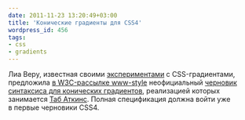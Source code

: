 ```yaml
---
date: 2011-11-23 13:20:49+03:00
title: 'Конические градиенты для CSS4'
wordpress_id: 456
tags:
- css
- gradients
---
```


Лиа Веру, известная своими [экспериментами][1] с CSS-градиентами, предложила [в W3C-рассылке www-style][2] неофициальный [черновик синтаксиса для конических градиентов][3], реализацией которых занимается [Таб Аткинс][4]. Полная спецификация должна войти уже в первые черновики CSS4.

[1]: http://lea.verou.me/css3patterns/
[2]: http://lists.w3.org/Archives/Public/www-style/2011Nov/0520.html
[3]: http://lea.verou.me/specs/conical-gradient/
[4]: http://www.xanthir.com/blog/
